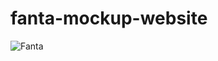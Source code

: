 # fanta-mockup-website

![Fanta](https://github.com/anshurauniyar17/fanta-mockup-website/blob/main/Assets/fanta.gif)
